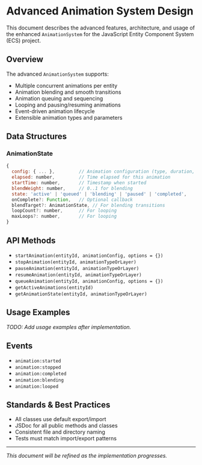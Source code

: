 # Advanced Animation System Design

This document describes the advanced features, architecture, and usage of the enhanced `AnimationSystem` for the JavaScript Entity Component System (ECS) project.

## Overview

The advanced `AnimationSystem` supports:
- Multiple concurrent animations per entity
- Animation blending and smooth transitions
- Animation queuing and sequencing
- Looping and pausing/resuming animations
- Event-driven animation lifecycle
- Extensible animation types and parameters

## Data Structures

### AnimationState
```js
{
  config: { ... },         // Animation configuration (type, duration, etc.)
  elapsed: number,         // Time elapsed for this animation
  startTime: number,       // Timestamp when started
  blendWeight: number,     // 0..1 for blending
  state: 'active' | 'queued' | 'blending' | 'paused' | 'completed',
  onComplete?: Function,   // Optional callback
  blendTarget?: AnimationState, // For blending transitions
  loopCount?: number,      // For looping
  maxLoops?: number,       // For looping
}
```

## API Methods

- `startAnimation(entityId, animationConfig, options = {})`
- `stopAnimation(entityId, animationTypeOrLayer)`
- `pauseAnimation(entityId, animationTypeOrLayer)`
- `resumeAnimation(entityId, animationTypeOrLayer)`
- `queueAnimation(entityId, animationConfig, options = {})`
- `getActiveAnimations(entityId)`
- `getAnimationState(entityId, animationTypeOrLayer)`

## Usage Examples

_TODO: Add usage examples after implementation._

## Events

- `animation:started`
- `animation:stopped`
- `animation:completed`
- `animation:blending`
- `animation:looped`

## Standards & Best Practices

- All classes use default export/import
- JSDoc for all public methods and classes
- Consistent file and directory naming
- Tests must match import/export patterns

---

_This document will be refined as the implementation progresses._
